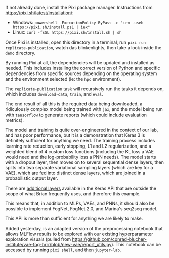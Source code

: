 If not already done, install the Pixi package manager.
Instructions from https://pixi.sh/latest/installation/:
- Windows: `powershell -ExecutionPolicy ByPass -c "irm -useb https://pixi.sh/install.ps1 | iex"`
- Linux: `curl -fsSL https://pixi.sh/install.sh | sh`

Once Pixi is installed, open this directory in a terminal, run `pixi run replicate-publication`, watch das blinkenlights, then take a look inside the `demo` directory.

By running Pixi at all, the dependencies will be updated and installed as needed.
This includes installing the correct version of Python and specific dependencies from specific sources depending on the operating system and the environment selected (ie: the `hpc` environment).

The `replicate-publication` task will recursively run the tasks it depends on, which includes `download-data`, `train`, and `eval`.

The end result of all this is the required data being downloaded, a ridiculously complex model being trained with `jax`, and the model being run with `tensorflow` to generate reports (which could include evaluation metrics).

The model and training is quite over-engineered in the context of our lab, and has poor performance, but it is a demonstration that Keras 3 is definitely sufficient for anything we need.
The training process includes learning rate reduction, early stopping, L1 and L2 regularization, and a weighted blend of 4 custom loss functions (including the KL loss a VAE would need and the log-probability loss a PNN needs).
The model starts with a dropout layer, then moves on to several sequential dense layers, then splits into two separate variational sampling layers (which are key for a VAE), which are fed into distinct dense layers, which are joined in a probabilistic output layer.

There are [additional layers](https://keras.io/api/layers/) available in the Keras API that are outside the scope of what Brian frequently uses, and therefore this example.

This means that, in addition to MLPs, VAEs, and PNNs, it should also be possible to implement FogNet, FogNet 2.0, and Marina's seq2seq model.

This API is more than sufficient for anything we are likely to make.

Added yesterday, is an adapted version of the preprocessing notebook that allows MLFlow results to be explored with our existing hyperparameter exploration visuals (pulled from https://github.com/conrad-blucher-institute/vae-fog-hrrr/blob/new-vae/report_utils.py).
This notebook can be accessed by running `pixi shell`, and then `jupyter-lab`.
